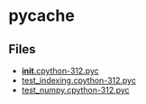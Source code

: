 # __pycache__

## Files

- [__init__.cpython-312.pyc](__init__.cpython-312.pyc)
- [test_indexing.cpython-312.pyc](test_indexing.cpython-312.pyc)
- [test_numpy.cpython-312.pyc](test_numpy.cpython-312.pyc)
